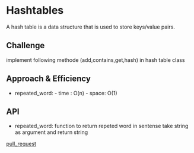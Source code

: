# Hashtables
<!-- Short summary or background information -->
A hash table is a data structure that is used to store keys/value pairs.
## Challenge
<!-- Description of the challenge -->
implement following methode (add,contains,get,hash) in hash table class
## Approach & Efficiency
<!-- What approach did you take? Why? What is the Big O space/time for this approach? -->

* repeated_word:
      - time : O(n)
      - space: O(1)

## API
<!-- Description of each method publicly available in each of your hashtable -->
* repeated_word:
function to return repeted word in sentense take string as argument and return string


[pull_request](https://github.com/monaSalih/data-structures-and-algorithms/pull/38)
